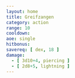 ```yaml
---
layout: home
title: Greifzangen
category: action
range: 10
cooldown:
aoe: single
hitbonus:
savereq: [ dex, 18 ]
damage:
  - [ 3d10+4, piercing ]
  - [ 2d8+5, lightning ]
---
```

